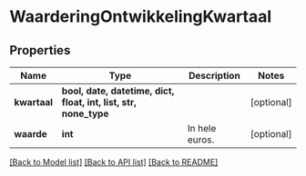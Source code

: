 # WaarderingOntwikkelingKwartaal


## Properties
Name | Type | Description | Notes
------------ | ------------- | ------------- | -------------
**kwartaal** | **bool, date, datetime, dict, float, int, list, str, none_type** |  | [optional] 
**waarde** | **int** | In hele euros. | [optional] 

[[Back to Model list]](../README.md#documentation-for-models) [[Back to API list]](../README.md#documentation-for-api-endpoints) [[Back to README]](../README.md)


